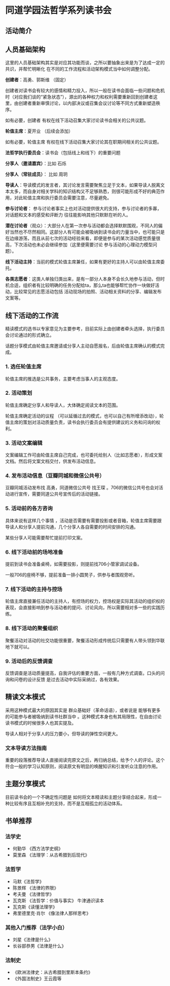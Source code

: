 # 同道学园法哲学系列读书会

## 活动简介

## 人员基础架构
这里的人员基础架构其实是对应其功能而谈，之所以要抽象出来是为了达成一定的共识，并帮忙明晰化 在不同的工作流程和活动架构模式当中如何调整分配。

**创建者**：高勇、郭斯维 （固定）

创建者对读书会有较大的感情和精力投入，所以一般在读书会面临一些问题和危机时（对应我们谈的“紧急状态”），源出的各种权力和权利需要重新回到创建者这里，由创建者重新审慎讨论，以内部决议或召集会议讨论等不同方式重新塑造秩序。

如有必要，创建者 有权在线下活动召集大家讨论读书会相关的公共议题。

**轮值主席**：夏开业 （后续会添加） 

如有必要，轮值主席 有权在线下活动召集大家讨论其在职期间相关的公共议题。

**法哲学执行委员会**：读书会（包括线上和线下）的重要问题

**分享人（邀请嘉宾）**：比如 石烁

**分享人（常驻成员）**： 比如 周玥 

**导读人**：导读模式的发言者，其讨论发言需要聚焦立足于文本，如果导读人脱离文本太多，而自身对相关学科的知识结构又不足够熟悉，则很可能形成不好的典范作用，对此轮值主席和执行委员会需要注意，尽量避免。

**参与讨论者**： 参与讨论者事实上也对活动提供很大的支持，参与讨论者的多寡，对话题和文本的感受和评断力 往往能影响其他只默默在听的人。

**潜在讨论者**（观众）：大部分人在第一次参与活动都会选择默默围观，不同人的偏好当然也不尽然相同。这部分人有可能会被吸纳到读书会的力量当中，也可能只是在边缘游荡，而且从前七次的活动经验来看，即便是参与的某次活动感觉质量很高，下次活动也未必会继续参加（这里便需要讨论 参与活动的心理动力模型问题）。

**线下活动主持**：当前的模式轮值主席兼任，如果有更好的主持人可以由轮值主席委托。

**各类志愿者**：这类人单独归类出来，是有一部分人本身不会长久地参与活动，但时机合适，组织者有比较明确的任务分配给ta，那么ta也能够帮忙协作一块做好活动，比较常见的志愿活动包括 活动现场的拍照、活动相关资料的分享、编辑发布文案等。

## 线下活动的工作流

精读模式的选书以专家意见为主要参考，目前实际上由创建者牵头选择，执行委员会讨论通过的形式确立。

话题分享模式由轮值主席邀请或分享人主动自愿报名，后由轮值主席确认的模式完成。

### 1. 选任轮值主席

轮值主席的推选是公共事务，主要考虑当事人的主观态度。

### 2. 活动策划

轮值主席确定分享人和导读人，大体确定阅读文本的范围。

轮值主席确定活动的议程 （可以延循过去的模式，也可以自己有所增添改动），轮值主席的策划对活动质量负责，读书会执行委员会有提供建议的义务和问询的权利。

### 3. 活动文案编辑

文案编辑工作可由轮值主席自己完成，也可委托给别人（比如志愿者），形成文案文档。然后将文案文档交付，供发布活动信息。

### 4. 发布活动信息（豆瓣同城和微信公共号）

豆瓣同城活动发布找 高勇，同道微信公共号 找王琛 。706的微信公共号也会对活动进行宣传，需要同道公共号宣传后的活动链接。 

### 5. 活动前的各方咨询

具体来说有这样几个事情 ，活动是否需要有需要投影或者音箱，轮值主席需要跟导读人和分享人提前沟通，几个分享人各自需要的时间安排的沟通。

某些分享人可能需要帮忙提前打印文案。

### 6. 线下活动前的场地准备

提前到读书会准备桌椅，如需要投影，则提前找706小管家调试设备。

一般706的座椅不够，提前准备一排小圆凳子，供参与者围观旁听。

### 7. 线下活动的主持与控场

轮值主席直接兼任活动的主持人，有控场的权力，控场权是实际其活动的组织权的表现，会直接影响到参与活动者的提问、讨论风向，所以需要相对多一些的实践历练。

### 8. 线下活动的聚餐组织

聚餐活动对活动的社交功能很重要，聚餐活动形成传统后只需要有人带头领到华联地下就可以。

### 9. 活动后的反馈调查

反馈调查是活动质量提高，自我评估的重要方面，一般有几种方式调查。口头的问询和问卷的设计反馈 是过去活动中实际采纳过，各有效果。

## 精读文本模式

采用这种模式最大的原因其实是 群众基础好（革命话语），或者说是 能够有更多的可能参与者被吸纳到读书社群当中 。这种模式本身也有其局限性，在自由讨论读书模式的时候很多人也其实提及。

导读人相对于分享人的压力要小，但导读的弹性空间更大。

### 文本导读方法指南

重要的段落推荐导读人直接阅读完原文之后，再归纳总结，给予个人的评论。这个符合一般的学习认知原则，阅读原文有明显的唤醒知识和引发听众注意的作用。

## 主题分享模式

目前读书会的一个不确定性问题是 如何将文本精读和主题分享结合起来，形成一种比较有序且互相补充的支持，而不是互相孤立的活动体系。

## 书单推荐
### 法学史
* 何勤华 《西方法学史纲》
* 莫里森 《法理学：从古希腊到后现代》
### 法哲学
* 马默《法哲学》
* 陈景辉 《法律的界限》
* 考夫曼 《法律哲学》
* 瓦克斯 《法哲学：价值与事实》 牛津通识读本
* 瓦克斯《读懂法理学》
* 弗里德里克·肖尔 《像法律人那样思考》
### 其他入门推荐（法学小白）
* 刘星《法律是什么》
* 长谷部恭男《法律是什么》
### 法制史
* 《欧洲法律史：从古希腊到里斯本条约》
* 《外国法制史》王云霞等
